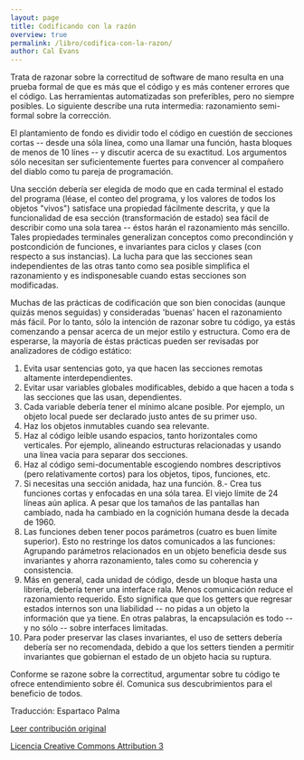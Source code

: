 ```yaml
---
layout: page
title: Codificando con la razón
overview: true
permalink: /libro/codifica-con-la-razon/
author: Cal Evans
---
```


Trata de razonar sobre la correctitud de software de mano resulta en una prueba formal de que es más que el código y es más contener errores que el código. Las herramientas automatizadas son preferibles, pero no siempre posibles. Lo siguiente describe una ruta intermedia: razonamiento semi-formal sobre la corrección.

El plantamiento de fondo es dividir todo el código en cuestión de secciones cortas -- desde una sóla línea, como una llamar una función, hasta bloques de menos de 10 línes -- y discutir acerca de su exactitud. Los argumentos sólo necesitan ser suficientemente fuertes para convencer al compañero del diablo como tu pareja de programación.

Una sección debería ser elegida de modo que en cada terminal el estado del programa (léase, el conteo del programa, y los valores de todos los objetos "vivos") satisface una propiedad fácilmente descrita, y que la funcionalidad de esa sección (transformación de estado) sea fácil de describir como una sola tarea -- éstos harán el razonamiento más sencillo. Tales propiedades terminales generalizan conceptos como precondinción y postcondición de funciones, e invariantes para ciclos y clases (con respecto a sus instancias). La lucha para que las secciones sean independientes de las otras tanto como sea posible simplifica el razonamiento y es indisponesable cuando estas secciones son modificadas.

Muchas de las prácticas de codificación que son bien conocidas (aunque quizás menos seguidas) y consideradas 'buenas' hacen el razonamiento más fácil. Por lo tanto, sólo la intención de razonar sobre tu código, ya estás comenzando a pensar acerca de un mejor estilo y estructura. Como era de esperarse, la mayoría de éstas prácticas pueden ser revisadas por analizadores de código estático:

1. Evita usar sentencias goto, ya que hacen las secciones remotas altamente interdependientes.
2. Evitar usar variables globales modificables, debido a que hacen a toda s las secciones que las usan, dependientes.
3. Cada variable debería tener el mínimo alcane posible. Por ejemplo, un objeto local puede ser declarado justo antes de su primer uso.
4. Haz los objetos inmutables cuando sea relevante.
5. Haz al código leible usando espacios, tanto horizontales como verticales. Por ejemplo, alineando estructuras relacionadas y usando una línea vacia para separar dos secciones.
6. Haz al código semi-documentable escogiendo nombres descriptivos (pero relativamente cortos) para los objetos, tipos, funciones, etc.
7. Si necesitas una sección anidada, haz una función.
8.- Crea tus funciones cortas y enfocadas en una sóla tarea. El viejo límite de 24 líneas aún aplica. A pesar que los tamaños de las pantallas han cambiado, nada ha cambiado en la cognición humana desde la decada de 1960.
9. Las funciones deben tener pocos parámetros (cuatro es buen límite superior). Esto no restringe los datos comunicados a las funciones: Agrupando parámetros relacionados en un objeto beneficia desde sus invariantes y ahorra razonamiento, tales como su coherencia y consistencia.
10. Más en general, cada unidad de código, desde un bloque hasta una librería, debería tener una interface rala. Menos comunicación reduce el razonamiento requerido. Esto significa que que los getters que regresar estados internos son una liabilidad -- no pidas a un objeto la información que ya tiene. En otras palabras, la encapsulación es todo -- y no sólo -- sobre interfaces limitadas.
11. Para poder preservar las clases invariantes, el uso de setters debería debería ser no recomendada, debido a que los setters tienden a permitir invariantes que gobiernan el estado de un objeto hacia su ruptura.

Conforme se razone sobre la correctitud, argumentar sobre tu código te ofrece entendimiento sobre él. Comunica sus descubrimientos para el beneficio de todos.


Traducción: Espartaco Palma

[Leer contribución original](http://programmer.97things.oreilly.com/wiki/index.php/Coding_with_Reason)

[Licencia Creative Commons Attribution 3](http://creativecommons.org/licenses/by/3.0/us/deed.es)